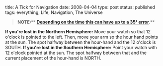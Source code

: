 title: A Tick for Navigation
date: 2008-04-04
type: post
status: published
tags: everything, Life, Navigation, The Universe


> **NOTE:**** **[**Depending on the time this can have up to a 35° error**](http://wildwoodsurvival.com/survival/navigation/rbsolarnav/index.html)**.**

**If you're lost in the Northern Hemisphere:** Move your watch so that 12 o'clock is pointed to the left. Then, move your arm so the hour hand points at the sun. The spot halfway between the hour-hand and the 12 o'clock is SOUTH. **If you're lost in the Southern Hemisphere:** Point your watch with 12 o'clock pointed at the sun. The spot halfway between that and the current placement of the hour-hand is NORTH. 
